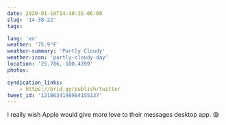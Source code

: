 ```yaml
---
date: 2020-01-18T14:40:35-06:00
slug: '14-38-22'
tags:

lang: 'en'
weather: '75.9°F'
weather-summary: 'Partly Cloudy'
weather-icon: 'partly-cloudy-day'
location: '25.786,-100.4399'
photos:

syndication_links:
    - https://brid.gy/publish/twitter
tweet_id: '1218634198984155137'
---
```

I really wish Apple would give more love to their messages desktop app. 😪